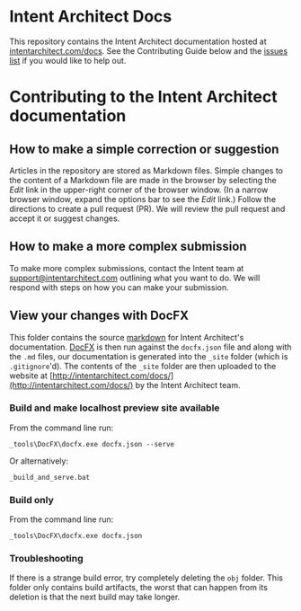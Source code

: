# Intent Architect Docs

This repository contains the Intent Architect documentation hosted at [intentarchitect.com/docs](https://intentarchitect.com/docs). See the Contributing Guide below and the [issues list](https://github.com/IntentSoftware/Docs/issues) if you would like to help out.

# Contributing to the Intent Architect documentation

## How to make a simple correction or suggestion

Articles in the repository are stored as Markdown files. Simple changes to the content of a Markdown file are made in the browser by selecting the _Edit_ link in the upper-right corner of the browser window. (In a narrow browser window, expand the options bar to see the _Edit_ link.) Follow the directions to create a pull request (PR). We will review the pull request and accept it or suggest changes.

## How to make a more complex submission

To make more complex submissions, contact the Intent team at support@intentarchitect.com outlining what you want to do. We will respond with steps on how you can make your submission.

## View your changes with DocFX

This folder contains the source [markdown](https://dotnet.github.io/docfx/spec/docfx_flavored_markdown.html) for Intent Architect's documentation. [DocFX](https://dotnet.github.io/docfx/) is then run against the `docfx.json` file and along with the `.md` files, our documentation is generated into the `_site` folder (which is `.gitignore`'d). The contents of the `_site` folder are then uploaded to the website at [http://intentarchitect.com/docs/](http://intentarchitect.com/docs/) by the Intent Architect team.

### Build and make localhost preview site available

From the command line run:

```
_tools\DocFX\docfx.exe docfx.json --serve
```

Or alternatively:

```
_build_and_serve.bat
```

### Build only

From the command line run:

```
_tools\DocFX\docfx.exe docfx.json
```

### Troubleshooting

If there is a strange build error, try completely deleting the `obj` folder. This folder only contains build artifacts, the worst that can happen from its deletion is that the next build may take longer.